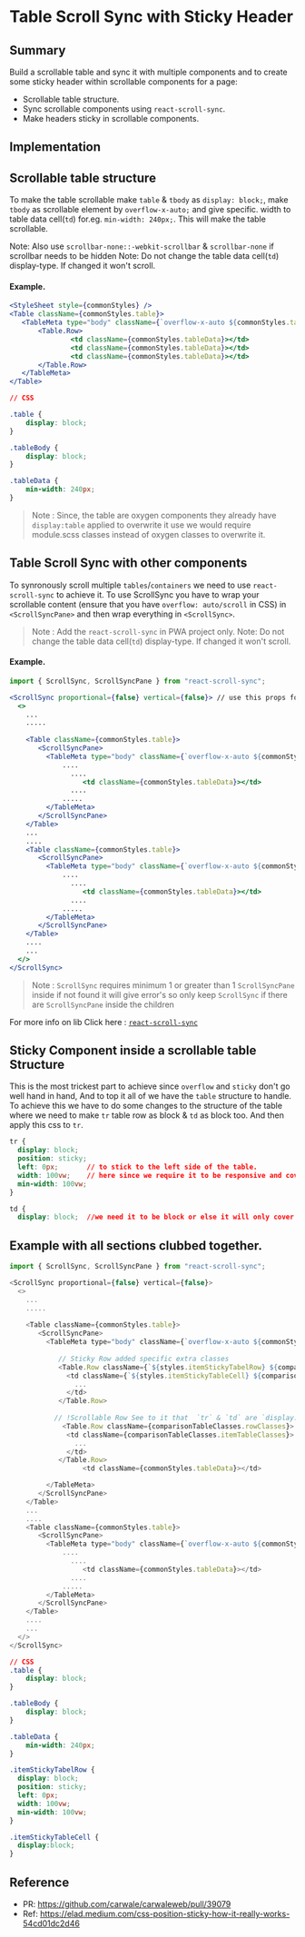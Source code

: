 # Table Scroll Sync with Sticky Header

## Summary


Build a scrollable table and sync it with multiple components and to create some sticky header within scrollable components for a page:

- Scrollable table structure.
- Sync scrollable components using `react-scroll-sync`.
- Make headers sticky in scrollable components.


## Implementation


## Scrollable table structure 

To make the table scrollable make `table` & `tbody` as `display: block;`, make `tbody` as scrollable element by `overflow-x-auto;` and give specific. width to table data cell(`td`) for.eg. `min-width: 240px;`. This will make the table scrollable.

Note: Also use `scrollbar-none::-webkit-scrollbar` & `scrollbar-none` if scrollbar needs to be hidden
Note: Do not change the table data cell(`td`) display-type. If changed it won't scroll.


####  Example.

```jsx
<StyleSheet style={commonStyles} />
<Table className={commonStyles.table}>
   <TableMeta type="body" className={`overflow-x-auto ${commonStyles.tableBody}`}>  //given oxygen classes for simplicity purpose
       <Table.Row>
               <td className={commonStyles.tableData}></td>
               <td className={commonStyles.tableData}></td>
               <td className={commonStyles.tableData}></td>
       </Table.Row>
   </TableMeta>
</Table>
```

```css
// CSS

.table {
    display: block;
}

.tableBody {
    display: block;
}

.tableData {
    min-width: 240px;
}
```

> Note : Since, the table are oxygen components they already have `display:table` applied to overwrite it use we would require module.scss classes instead of oxygen classes to overwrite it.




## Table Scroll Sync with other components 

To synronously scroll multiple `tables`/`containers` we need to use `react-scroll-sync` to achieve it. To use ScrollSync you have to wrap your scrollable content (ensure that you have `overflow: auto/scroll` in CSS) in `<ScrollSyncPane>` and then wrap everything in `<ScrollSync>`.

> Note : Add the `react-scroll-sync` in PWA project only.
> Note: Do not change the table data cell(`td`) display-type. If changed it won't scroll.
####  Example.
```jsx
import { ScrollSync, ScrollSyncPane } from "react-scroll-sync";

<ScrollSync proportional={false} vertical={false}> // use this props for smoother sync
  <>
    ...
    .....
    
    <Table className={commonStyles.table}>
       <ScrollSyncPane>
         <TableMeta type="body" className={`overflow-x-auto ${commonStyles.tableBody}`}>  
             ....
               ....
                  <td className={commonStyles.tableData}></td>
               ....
             .....
         </TableMeta>
       </ScrollSyncPane>
    </Table>
    ...
    ....
    <Table className={commonStyles.table}>
       <ScrollSyncPane>
         <TableMeta type="body" className={`overflow-x-auto ${commonStyles.tableBody}`}>  
             ....
               ....
                  <td className={commonStyles.tableData}></td>
               ....
             .....
         </TableMeta>
       </ScrollSyncPane>
    </Table>
    ....
    ...
  </>
</ScrollSync>
```

> Note : `ScrollSync` requires minimum 1 or greater than 1 `ScrollSyncPane` inside if not found it will give error's so only keep `ScrollSync` if there are `ScrollSyncPane` inside the children

For more info on lib Click here : [`react-scroll-sync`](https://github.com/okonet/react-scroll-sync)




## Sticky Component inside a scrollable table Structure

This is the most trickest part to achieve since `overflow` and `sticky` don't go well hand in hand, And to top it all of we have the `table` structure to handle. To achieve this we have to do some changes to the structure of the table where we need to make `tr` table row as block & `td` as block too. And then apply this css to `tr`.
```css
tr {
  display: block;
  position: sticky;
  left: 0px;       // to stick to the left side of the table.
  width: 100vw;    // here since we require it to be responsive and cover the whole horizontal axis we have use `100vw`
  min-width: 100vw;
}

td {
  display: block;  //we need it to be block or else it will only cover the area which is set by min-width above.
```



##  Example with all sections clubbed together.


```js
import { ScrollSync, ScrollSyncPane } from "react-scroll-sync";

<ScrollSync proportional={false} vertical={false}>
  <>
    ...
    .....
    
    <Table className={commonStyles.table}>
       <ScrollSyncPane>
         <TableMeta type="body" className={`overflow-x-auto ${commonStyles.tableBody}`}> 
           
            // Sticky Row added specific extra classes
            <Table.Row className={`${styles.itemStickyTabelRow} ${comparisonTableClasses.rowClasses}`}>
              <td className={`${styles.itemStickyTableCell} ${comparisonTableClasses.itemTableClasses}`}>
                ...
              </td>
            </Table.Row>
           
           // !Scrollable Row See to it that  `tr` & `td` are `display: table-cell;`
             <Table.Row className={comparisonTableClasses.rowClasses}>
              <td className={comparisonTableClasses.itemTableClasses}>
                ...
              </td>
            </Table.Row>
                  <td className={commonStyles.tableData}></td>

         </TableMeta>
       </ScrollSyncPane>
    </Table>
    ...
    ....
    <Table className={commonStyles.table}>
       <ScrollSyncPane>
         <TableMeta type="body" className={`overflow-x-auto ${commonStyles.tableBody}`}>  
             ....
               ....
                  <td className={commonStyles.tableData}></td>
               ....
             .....
         </TableMeta>
       </ScrollSyncPane>
    </Table>
    ....
    ...
  </>
</ScrollSync>
```

```css
// CSS
.table {
    display: block;
}

.tableBody {
    display: block;
}

.tableData {
    min-width: 240px;
}

.itemStickyTabelRow {
  display: block;
  position: sticky;
  left: 0px;      
  width: 100vw;    
  min-width: 100vw;
}

.itemStickyTableCell {
  display:block;
}
```

## Reference

- PR: https://github.com/carwale/carwaleweb/pull/39079
- Ref: https://elad.medium.com/css-position-sticky-how-it-really-works-54cd01dc2d46




